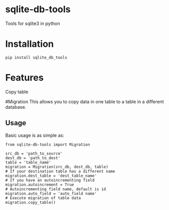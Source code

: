 # sqlite-db-tools 
Tools for sqlite3 in python

# Installation
```
pip install sqlite_db_tools
```

# Features
Copy table

#Migration
This allows you to copy data in one table to a table in a different database.

## Usage
Basic usage is as simple as:
```
from sqlite-db-tools import Migration

src_db = 'path_to_source'
dest_db = 'path_to_dest'
table = 'table_name'
migration = Migration(src_db, dest_db, table)
# If your destination table has a different name
migration.dest_table = 'dest_table_name'
# If you have an autoincrementing field
migration.autoincrement = True
# Autoincrementing field name, default is id
migration.auto_field = 'auto_field name'
# Execute migration of table data
migration.copy_table()
```

